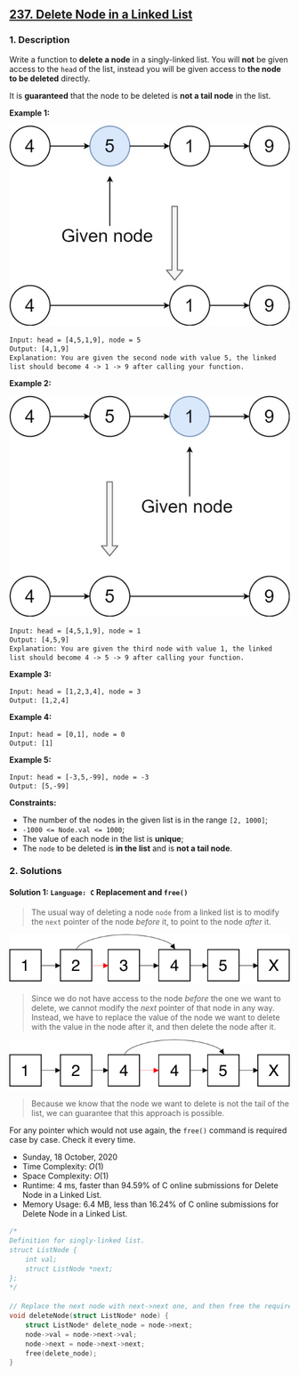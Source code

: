 ## [237. Delete Node in a Linked List](https://leetcode.com/problems/delete-node-in-a-linked-list/)

### 1. Description

Write a function to **delete a node** in a singly-linked list. You will **not** be given access to the `head` of the list, instead you will be given access to **the node to be deleted** directly.

It is **guaranteed** that the node to be deleted is **not a tail node** in the list.

**Example 1:**

![](img/leetcode_237_node_1.jpg)

```
Input: head = [4,5,1,9], node = 5
Output: [4,1,9]
Explanation: You are given the second node with value 5, the linked list should become 4 -> 1 -> 9 after calling your function.
```

**Example 2:**

![](img/leetcode_237_node_2.jpg)

```
Input: head = [4,5,1,9], node = 1
Output: [4,5,9]
Explanation: You are given the third node with value 1, the linked list should become 4 -> 5 -> 9 after calling your function.
```

**Example 3:**

```
Input: head = [1,2,3,4], node = 3
Output: [1,2,4]
```

**Example 4:**

```
Input: head = [0,1], node = 0
Output: [1]
```

**Example 5:**

```
Input: head = [-3,5,-99], node = -3
Output: [5,-99]
```

**Constraints:**

- The number of the nodes in the given list is in the range `[2, 1000]`;
- `-1000 <= Node.val <= 1000`;
- The value of each node in the list is **unique**;
- The `node` to be deleted is **in the list** and is **not a tail node**.

### 2. Solutions

#### Solution 1: `Language: C` Replacement and `free()`

> The usual way of deleting a node `node` from a linked list is to modify the `next` pointer of the node *before* it, to point to the node *after* it.

![](img/leetcode_237_solution_1.png)

> Since we do not have access to the node *before* the one we want to delete, we cannot modify the *next* pointer of that node in any way. Instead, we have to replace the value of the node we want to delete with the value in the node after it, and then delete the node after it.

![](img/leetcode_237_solution_2.png)

> Because we know that the node we want to delete is not the tail of the list, we can guarantee that this approach is possible.

For any pointer which would not use again, the `free()` command is required case by case. Check it every time.

- Sunday, 18 October, 2020
- Time Complexity: $O(1)$
- Space Complexity: $O(1)$
- Runtime: 4 ms, faster than 94.59% of C online submissions for Delete Node in a Linked List.
- Memory Usage: 6.4 MB, less than 16.24% of C online submissions for Delete Node in a Linked List.

```C
/*
Definition for singly-linked list.
struct ListNode {
    int val;
    struct ListNode *next;
};
*/

// Replace the next node with next->next one, and then free the required node.
void deleteNode(struct ListNode* node) {
    struct ListNode* delete_node = node->next;
    node->val = node->next->val;
    node->next = node->next->next;
    free(delete_node);
}
```
